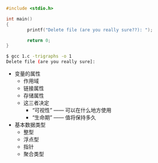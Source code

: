 ```c
#include <stdio.h>

int main()
{
        printf("Delete file (are you really sure??): ");

        return 0;
}
```

```bash
$ gcc 1.c -trigraphs -o 1
Delete file (are you really sure]:
```

- 变量的属性
	- 作用域
	- 链接属性
	- 存储属性
	- 这三者决定
		- “可视性” —— 可以在什么地方使用
		- “生命期” —— 值将保持多久
- 基本数据类型
	- 整型
	- 浮点型
	- 指针
	- 聚合类型
